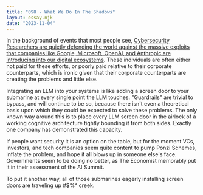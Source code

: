 ```yaml
---
title: "098 - What We Do In The Shadows"
layout: essay.njk
date: "2023-11-04"
---
```


In the background of events that most people see, [Cybersecurity Researchers are quietly defending the world against the massive exploits that companies like Google, Microsoft, OpenAI, and Anthropic are introducing into our digital ecosystems](https://embracethered.com/blog/posts/2023/google-bard-data-exfiltration/). These individuals are often either not paid for these efforts, or poorly paid relative to their corporate counterparts, which is ironic given that their corporate counterparts are creating the problems and little else.

Integrating an LLM into your systems is like adding a screen door to your submarine at every single point the LLM touches. "Guardrails" are trivial to bypass, and will continue to be so, because there isn't even a theoretical basis upon which they could be expected to solve these problems. The only known way around this is to place every LLM screen door in the airlock of a working cognitive architecture tightly bounding it from both sides. Exactly one company has demonstrated this capacity.

If people want security it is an option on the table, but for the moment VCs, investors, and tech companies seem quite content to pump Ponzi Schemes, inflate the problem, and hope it all blows up in someone else's face. Governments seem to be doing no better, as The Economist memorably put it in their assessment of the AI Summit.

To put it another way, all of those submarines eagerly installing screen doors are traveling up #$%^ creek.